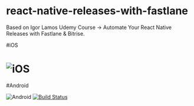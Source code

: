 # react-native-releases-with-fastlane

Based on Igor Lamos Udemy Course -> Automate Your React Native Releases with Fastlane &amp; Bitrise.

#iOS

# ![iOS](https://img.shields.io/badge/IOS--blue.svg)

#Android

![Android](https://img.shields.io/badge/Android--blue.svg)
[![Build Status](https://app.bitrise.io/app/c3941bff3df0967f/status.svg?token=rizfJKvUwtYJ-A4HljcL1g&branch=master)](https://app.bitrise.io/app/c3941bff3df0967f)
